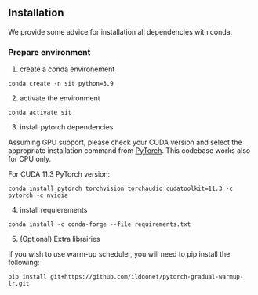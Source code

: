 ## Installation

We provide some advice for installation all dependencies with conda. 

### Prepare environment

1. create a conda environement

```
conda create -n sit python=3.9
```

2. activate the environment

```
conda activate sit
```

3. install pytorch dependencies


Assuming GPU support, please check your CUDA version and select the appropriate installation command from [PyTorch](https://pytorch.org/). This codebase works also for CPU only. 

For CUDA 11.3 PyTorch version: 

```
conda install pytorch torchvision torchaudio cudatoolkit=11.3 -c pytorch -c nvidia
```

4. install requierements

```
conda install -c conda-forge --file requirements.txt
```

5. (Optional) Extra librairies

If you wish to use warm-up scheduler, you will need to pip install the following:

```
pip install git+https://github.com/ildoonet/pytorch-gradual-warmup-lr.git
```
